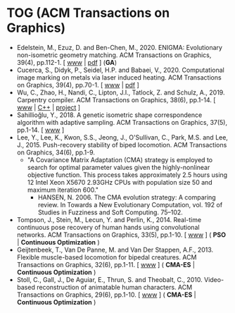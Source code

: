 # TOG (ACM Transactions on Graphics)

* Edelstein, M., Ezuz, D. and Ben-Chen, M., 2020. ENIGMA: Evolutionary non-isometric geometry matching. ACM Transactions on Graphics, 39(4), pp.112-1. [ [www](https://dl.acm.org/doi/abs/10.1145/3386569.3392447) | [pdf](https://dl.acm.org/doi/pdf/10.1145/3386569.3392447) ] (**GA**)
* Cucerca, S., Didyk, P., Seidel, H.P. and Babaei, V., 2020. Computational image marking on metals via laser induced heating. ACM Transactions on Graphics, 39(4), pp.70-1. [ [www](https://dl.acm.org/doi/abs/10.1145/3386569.3392423) | [pdf](https://dl.acm.org/doi/pdf/10.1145/3386569.3392423) ]
* Wu, C., Zhao, H., Nandi, C., Lipton, J.I., Tatlock, Z. and Schulz, A., 2019. Carpentry compiler. ACM Transactions on Graphics, 38(6), pp.1-14. [ [www](https://dl.acm.org/doi/abs/10.1145/3355089.3356518) | [C++](https://github.com/helm-compiler/carpentry-compiler) | [project](https://grail.cs.washington.edu/projects/carpentrycompiler/) ]
* Sahillioğlu, Y., 2018. A genetic isometric shape correspondence algorithm with adaptive sampling. ACM Transactions on Graphics, 37(5), pp.1-14. [ [www](https://dl.acm.org/doi/abs/10.1145/3243593) ]
* Lee, Y., Lee, K., Kwon, S.S., Jeong, J., O'Sullivan, C., Park, M.S. and Lee, J., 2015. Push-recovery stability of biped locomotion. ACM Transactions on Graphics, 34(6), pp.1-9.
  * "A Covariance Matrix Adaptation (CMA) strategy is employed to search for optimal parameter values given the highly-nonlinear objective function. This process takes approximately 2.5 hours using 12 Intel Xeon X5670 2.93GHz CPUs with population size 50 and maximum iteration 600."
    * HANSEN, N. 2006. The CMA evolution strategy: A comparing review. In Towards a New Evolutionary Computation, vol. 192 of Studies in Fuzziness and Soft Computing. 75–102.
* Tompson, J., Stein, M., Lecun, Y. and Perlin, K., 2014. Real-time continuous pose recovery of human hands using convolutional networks. ACM Transactions on Graphics, 33(5), pp.1-10. [ [www](https://dl.acm.org/doi/abs/10.1145/2629500) ] (  **PSO** | **Continuous Optimization** )
* Geijtenbeek, T., Van De Panne, M. and Van Der Stappen, A.F., 2013. Flexible muscle-based locomotion for bipedal creatures. ACM Transactions on Graphics, 32(6), pp.1-11. [ [www](https://dl.acm.org/doi/abs/10.1145/2508363.2508399) ] ( **CMA-ES** | **Continuous Optimization** )
* Stoll, C., Gall, J., De Aguiar, E., Thrun, S. and Theobalt, C., 2010. Video-based reconstruction of animatable human characters. ACM Transactions on Graphics, 29(6), pp.1-10. [ [www]() ] ( **CMA-ES** | **Continuous Optimization** )
